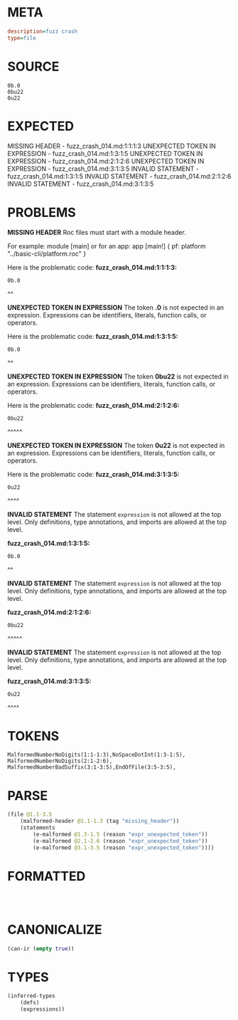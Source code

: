 # META
~~~ini
description=fuzz crash
type=file
~~~
# SOURCE
~~~roc
0b.0
0bu22
0u22
~~~
# EXPECTED
MISSING HEADER - fuzz_crash_014.md:1:1:1:3
UNEXPECTED TOKEN IN EXPRESSION - fuzz_crash_014.md:1:3:1:5
UNEXPECTED TOKEN IN EXPRESSION - fuzz_crash_014.md:2:1:2:6
UNEXPECTED TOKEN IN EXPRESSION - fuzz_crash_014.md:3:1:3:5
INVALID STATEMENT - fuzz_crash_014.md:1:3:1:5
INVALID STATEMENT - fuzz_crash_014.md:2:1:2:6
INVALID STATEMENT - fuzz_crash_014.md:3:1:3:5
# PROBLEMS
**MISSING HEADER**
Roc files must start with a module header.

For example:
        module [main]
or for an app:
        app [main!] { pf: platform "../basic-cli/platform.roc" }

Here is the problematic code:
**fuzz_crash_014.md:1:1:1:3:**
```roc
0b.0
```
^^


**UNEXPECTED TOKEN IN EXPRESSION**
The token **.0** is not expected in an expression.
Expressions can be identifiers, literals, function calls, or operators.

Here is the problematic code:
**fuzz_crash_014.md:1:3:1:5:**
```roc
0b.0
```
  ^^


**UNEXPECTED TOKEN IN EXPRESSION**
The token **0bu22** is not expected in an expression.
Expressions can be identifiers, literals, function calls, or operators.

Here is the problematic code:
**fuzz_crash_014.md:2:1:2:6:**
```roc
0bu22
```
^^^^^


**UNEXPECTED TOKEN IN EXPRESSION**
The token **0u22** is not expected in an expression.
Expressions can be identifiers, literals, function calls, or operators.

Here is the problematic code:
**fuzz_crash_014.md:3:1:3:5:**
```roc
0u22
```
^^^^


**INVALID STATEMENT**
The statement `expression` is not allowed at the top level.
Only definitions, type annotations, and imports are allowed at the top level.

**fuzz_crash_014.md:1:3:1:5:**
```roc
0b.0
```
  ^^


**INVALID STATEMENT**
The statement `expression` is not allowed at the top level.
Only definitions, type annotations, and imports are allowed at the top level.

**fuzz_crash_014.md:2:1:2:6:**
```roc
0bu22
```
^^^^^


**INVALID STATEMENT**
The statement `expression` is not allowed at the top level.
Only definitions, type annotations, and imports are allowed at the top level.

**fuzz_crash_014.md:3:1:3:5:**
```roc
0u22
```
^^^^


# TOKENS
~~~zig
MalformedNumberNoDigits(1:1-1:3),NoSpaceDotInt(1:3-1:5),
MalformedNumberNoDigits(2:1-2:6),
MalformedNumberBadSuffix(3:1-3:5),EndOfFile(3:5-3:5),
~~~
# PARSE
~~~clojure
(file @1.1-3.5
	(malformed-header @1.1-1.3 (tag "missing_header"))
	(statements
		(e-malformed @1.3-1.5 (reason "expr_unexpected_token"))
		(e-malformed @2.1-2.6 (reason "expr_unexpected_token"))
		(e-malformed @3.1-3.5 (reason "expr_unexpected_token"))))
~~~
# FORMATTED
~~~roc



~~~
# CANONICALIZE
~~~clojure
(can-ir (empty true))
~~~
# TYPES
~~~clojure
(inferred-types
	(defs)
	(expressions))
~~~
